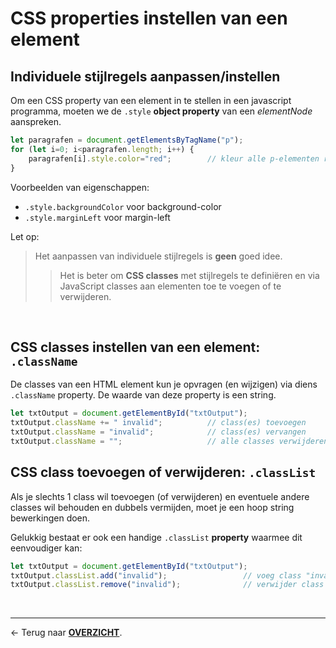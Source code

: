 # CSS properties instellen van een element

## Individuele stijlregels aanpassen/instellen

Om een CSS property van een element in te stellen in een javascript programma, moeten we de `.style` **object property** van een *elementNode* aanspreken.

```js
let paragrafen = document.getElementsByTagName("p");
for (let i=0; i<paragrafen.length; i++) {
    paragrafen[i].style.color="red";        // kleur alle p-elementen rood
}
```

Voorbeelden van eigenschappen:
- `.style.backgroundColor` voor background-color
- `.style.marginLeft` voor margin-left

Let op:

> Het aanpassen van individuele stijlregels is **geen** goed idee. 
>> Het is beter om **CSS classes** met stijlregels te definiëren en via JavaScript classes aan elementen toe te voegen of te verwijderen.

<br>

## CSS classes instellen van een element: `.className`

De classes van een HTML element kun je opvragen (en wijzigen) via diens `.className` property. De waarde van deze property is een string.

```js
let txtOutput = document.getElementById("txtOutput");
txtOutput.className += " invalid";          // class(es) toevoegen
txtOutput.className = "invalid";            // class(es) vervangen
txtOutput.className = "";                   // alle classes verwijderen
```

## CSS class toevoegen of verwijderen: `.classList`

Als je slechts 1 class wil toevoegen (of verwijderen) en eventuele andere classes wil behouden en dubbels vermijden, moet je  een hoop string bewerkingen doen. 

Gelukkig bestaat er ook een handige `.classList` **property** waarmee dit eenvoudiger kan:

```js
let txtOutput = document.getElementById("txtOutput");
txtOutput.classList.add("invalid");                 // voeg class "invalid" toe
txtOutput.classList.remove("invalid");              // verwijder class "invalid"
```

<br>

---

&larr; Terug naar [**OVERZICHT**](./README.md#overview).